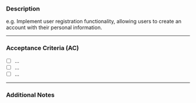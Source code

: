### **Description**
<!-- A clear and concise description of the feature or task -->

e.g. Implement user registration functionality, allowing users to create an account with their personal information.

---

### **Acceptance Criteria (AC)**
<!-- Define what needs to be completed for this feature to be considered done -->

- [ ] ...
- [ ] ...
- [ ] ...

---

### **Additional Notes**
<!-- Add any references, mockups, or supporting materials here -->
